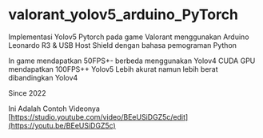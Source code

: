 # valorant_yolov5_arduino_PyTorch
Implementasi Yolov5 Pytorch pada game Valorant menggunakan Arduino Leonardo R3 &amp; USB Host Shield dengan bahasa pemograman Python

In game mendapatkan 50FPS+- berbeda menggunakan Yolov4 CUDA GPU  mendapatkan 100FPS++
Yolov5 Lebih akurat namun lebih berat dibandingkan Yolov4

Since 2022

Ini Adalah Contoh Videonya
[https://studio.youtube.com/video/BEeUSiDGZ5c/edit](https://youtu.be/BEeUSiDGZ5c)

